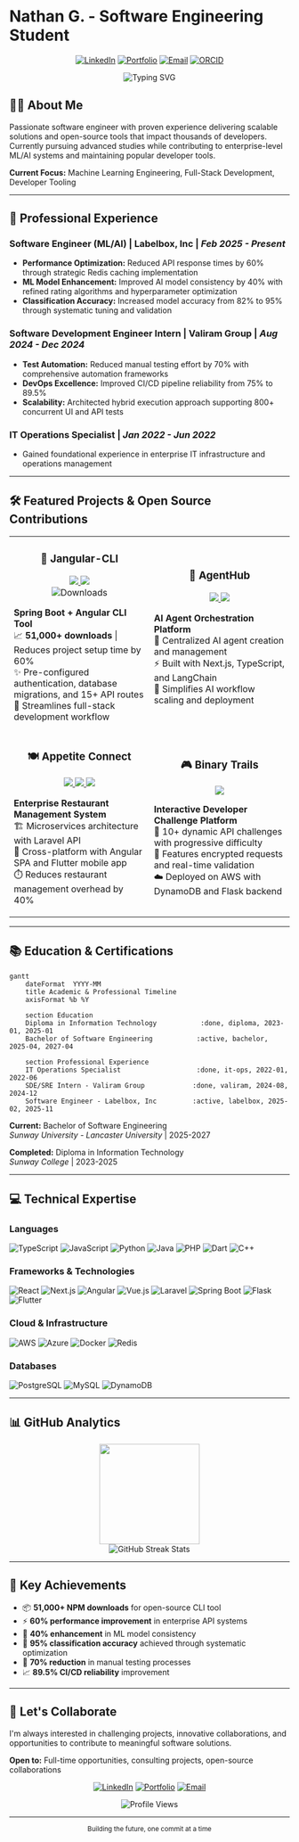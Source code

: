 # Nathan G. - Software Engineering Student

<div align="center">
  
  [![LinkedIn](https://custom-icon-badges.demolab.com/badge/LinkedIn-0A66C2?logo=linkedin-white&logoColor=fff)](https://linkedin.com/in/nathan-apg)
  [![Portfolio](https://img.shields.io/badge/Portfolio-000000?style=flat&logo=vercel&logoColor=white)](https://nathangtg.com)
  [![Email](https://img.shields.io/badge/Email-D14836?style=flat&logo=gmail&logoColor=white)](mailto:nathangtgmy@gmail.com)
  [![ORCID](https://img.shields.io/badge/ORCID-A6CE39?style=flat&logo=orcid&logoColor=white)](https://orcid.org/0009-0002-8492-8094)

  <img src="https://readme-typing-svg.herokuapp.com?font=Fira+Code&pause=1000&color=2F81F7&center=true&vCenter=true&width=500&lines=Full-Stack+Software+Engineer;ML%2FAI+Solutions+Developer;Open-Source+Contributor;Building+Scalable+Systems" alt="Typing SVG" />
  
</div>

## 👨‍💻 About Me

Passionate software engineer with proven experience delivering scalable solutions and open-source tools that impact thousands of developers. Currently pursuing advanced studies while contributing to enterprise-level ML/AI systems and maintaining popular developer tools.

**Current Focus:** Machine Learning Engineering, Full-Stack Development, Developer Tooling

---

## 🚀 Professional Experience

### **Software Engineer (ML/AI)** | Labelbox, Inc | *Feb 2025 - Present*
- **Performance Optimization:** Reduced API response times by 60% through strategic Redis caching implementation
- **ML Model Enhancement:** Improved AI model consistency by 40% with refined rating algorithms and hyperparameter optimization
- **Classification Accuracy:** Increased model accuracy from 82% to 95% through systematic tuning and validation

### **Software Development Engineer Intern** | Valiram Group | *Aug 2024 - Dec 2024*
- **Test Automation:** Reduced manual testing effort by 70% with comprehensive automation frameworks
- **DevOps Excellence:** Improved CI/CD pipeline reliability from 75% to 89.5%
- **Scalability:** Architected hybrid execution approach supporting 800+ concurrent UI and API tests

### **IT Operations Specialist** | *Jan 2022 - Jun 2022*
- Gained foundational experience in enterprise IT infrastructure and operations management

---

## 🛠 Featured Projects & Open Source Contributions

<div align="center">
  <table>
    <tr>
      <td width="50%">
        <h3 align="center">🔧 Jangular-CLI</h3>
        <div align="center">
          <a href="https://github.com/nathangtg/jangular-cli" target="_blank">
            <img src="https://img.shields.io/badge/GitHub-181717?style=for-the-badge&logo=github&logoColor=white">
          </a>
          <a href="https://www.npmjs.com/package/jangular-cli" target="_blank">
            <img src="https://img.shields.io/badge/NPM-CB3837?style=for-the-badge&logo=npm&logoColor=white">
          </a>
          <br>
          <img src="https://img.shields.io/npm/dt/jangular-cli?style=flat-square&color=success" alt="Downloads">
        </div>
        <p><strong>Spring Boot + Angular CLI Tool</strong><br>
        📈 <strong>51,000+ downloads</strong> | Reduces project setup time by 60%<br>
        ✨ Pre-configured authentication, database migrations, and 15+ API routes<br>
        🎯 Streamlines full-stack development workflow</p>
      </td>
      <td width="50%">
        <h3 align="center">🤖 AgentHub</h3>
        <div align="center">
          <a href="https://github.com/nathangtg/agent-hub" target="_blank">
            <img src="https://img.shields.io/badge/GitHub-181717?style=for-the-badge&logo=github&logoColor=white">
          </a>
          <a href="https://youtu.be/54Q5zCX944E" target="_blank">
            <img src="https://img.shields.io/badge/Demo-FF0000?style=for-the-badge&logo=youtube&logoColor=white">
          </a>
        </div>
        <p><strong>AI Agent Orchestration Platform</strong><br>
        🧠 Centralized AI agent creation and management<br>
        ⚡ Built with Next.js, TypeScript, and LangChain<br>
        🔄 Simplifies AI workflow scaling and deployment</p>
      </td>
    </tr>
    <tr>
      <td width="50%">
        <h3 align="center">🍽️ Appetite Connect</h3>
        <div align="center">
          <a href="https://github.com/nathangtg/appetite-api" target="_blank">
            <img src="https://img.shields.io/badge/Laravel-FF2D20?style=for-the-badge&logo=laravel&logoColor=white">
          </a>
          <a href="https://github.com/nathangtg/appetite-ui-angular" target="_blank">
            <img src="https://img.shields.io/badge/Angular-DD0031?style=for-the-badge&logo=angular&logoColor=white">
          </a>
          <a href="https://github.com/nathangtg/appetite_connect_cashier_flutter" target="_blank">
            <img src="https://img.shields.io/badge/Flutter-02569B?style=for-the-badge&logo=flutter&logoColor=white">
          </a>
        </div>
        <p><strong>Enterprise Restaurant Management System</strong><br>
        🏗️ Microservices architecture with Laravel API<br>
        📱 Cross-platform with Angular SPA and Flutter mobile app<br>
        ⏱️ Reduces restaurant management overhead by 40%</p>
      </td>
      <td width="50%">
        <h3 align="center">🎮 Binary Trails</h3>
        <div align="center">
          <a href="https://github.com/nathangtg/binary-trail" target="_blank">
            <img src="https://img.shields.io/badge/Live_Demo-4285F4?style=for-the-badge&logo=google-chrome&logoColor=white">
          </a>
        </div>
        <p><strong>Interactive Developer Challenge Platform</strong><br>
        🧩 10+ dynamic API challenges with progressive difficulty<br>
        🔐 Features encrypted requests and real-time validation<br>
        ☁️ Deployed on AWS with DynamoDB and Flask backend</p>
      </td>
    </tr>
  </table>
</div>

---

## 📚 Education & Certifications

```mermaid
gantt
    dateFormat  YYYY-MM
    title Academic & Professional Timeline
    axisFormat %b %Y
    
    section Education
    Diploma in Information Technology           :done, diploma, 2023-01, 2025-01
    Bachelor of Software Engineering           :active, bachelor, 2025-04, 2027-04
    
    section Professional Experience
    IT Operations Specialist                   :done, it-ops, 2022-01, 2022-06
    SDE/SRE Intern - Valiram Group            :done, valiram, 2024-08, 2024-12
    Software Engineer - Labelbox, Inc         :active, labelbox, 2025-02, 2025-11
```

**Current:** Bachelor of Software Engineering  
*Sunway University - Lancaster University* | 2025-2027

**Completed:** Diploma in Information Technology  
*Sunway College* | 2023-2025

---

## 💻 Technical Expertise

### **Languages**
![TypeScript](https://img.shields.io/badge/TypeScript-007ACC?style=for-the-badge&logo=typescript&logoColor=white)
![JavaScript](https://img.shields.io/badge/JavaScript-F7DF1E?style=for-the-badge&logo=javascript&logoColor=black)
![Python](https://img.shields.io/badge/Python-3776AB?style=for-the-badge&logo=python&logoColor=white)
![Java](https://img.shields.io/badge/Java-ED8B00?style=for-the-badge&logo=openjdk&logoColor=white)
![PHP](https://img.shields.io/badge/PHP-777BB4?style=for-the-badge&logo=php&logoColor=white)
![Dart](https://img.shields.io/badge/Dart-0175C2?style=for-the-badge&logo=dart&logoColor=white)
![C++](https://img.shields.io/badge/C++-00599C?style=for-the-badge&logo=c%2B%2B&logoColor=white)

### **Frameworks & Technologies**
![React](https://img.shields.io/badge/React-20232A?style=for-the-badge&logo=react&logoColor=61DAFB)
![Next.js](https://img.shields.io/badge/Next.js-000000?style=for-the-badge&logo=nextdotjs&logoColor=white)
![Angular](https://img.shields.io/badge/Angular-DD0031?style=for-the-badge&logo=angular&logoColor=white)
![Vue.js](https://img.shields.io/badge/Vue.js-4FC08D?style=for-the-badge&logo=vuedotjs&logoColor=white)
![Laravel](https://img.shields.io/badge/Laravel-FF2D20?style=for-the-badge&logo=laravel&logoColor=white)
![Spring Boot](https://img.shields.io/badge/Spring_Boot-6DB33F?style=for-the-badge&logo=spring-boot&logoColor=white)
![Flask](https://img.shields.io/badge/Flask-000000?style=for-the-badge&logo=flask&logoColor=white)
![Flutter](https://img.shields.io/badge/Flutter-02569B?style=for-the-badge&logo=flutter&logoColor=white)

### **Cloud & Infrastructure**
![AWS](https://img.shields.io/badge/AWS-232F3E?style=for-the-badge&logo=amazon-aws&logoColor=white)
![Azure](https://img.shields.io/badge/Microsoft_Azure-0078D4?style=for-the-badge&logo=microsoft-azure&logoColor=white)
![Docker](https://img.shields.io/badge/Docker-2496ED?style=for-the-badge&logo=docker&logoColor=white)
![Redis](https://img.shields.io/badge/Redis-DC382D?style=for-the-badge&logo=redis&logoColor=white)

### **Databases**
![PostgreSQL](https://img.shields.io/badge/PostgreSQL-316192?style=for-the-badge&logo=postgresql&logoColor=white)
![MySQL](https://img.shields.io/badge/MySQL-4479A1?style=for-the-badge&logo=mysql&logoColor=white)
![DynamoDB](https://img.shields.io/badge/Amazon%20DynamoDB-4053D6?style=for-the-badge&logo=Amazon%20DynamoDB&logoColor=white)

---

## 📊 GitHub Analytics

<div align="center">
  <img height="180em" src="https://github-readme-stats.vercel.app/api/top-langs/?username=nathangtg&layout=compact&langs_count=8&theme=tokyonight"/>
</div>

<div align="center">
  <img src="https://github-readme-streak-stats.herokuapp.com/?user=nathangtg&theme=tokyonight&hide_border=false" alt="GitHub Streak Stats" />
</div>

---

## 🎯 Key Achievements

- 📦 **51,000+ NPM downloads** for open-source CLI tool
- ⚡ **60% performance improvement** in enterprise API systems
- 🤖 **40% enhancement** in ML model consistency
- 🎯 **95% classification accuracy** achieved through systematic optimization
- 🚀 **70% reduction** in manual testing processes
- 📈 **89.5% CI/CD reliability** improvement

---

## 🤝 Let's Collaborate

I'm always interested in challenging projects, innovative collaborations, and opportunities to contribute to meaningful software solutions.

**Open to:** Full-time opportunities, consulting projects, open-source collaborations

<div align="center">
  
[![LinkedIn](https://img.shields.io/badge/LinkedIn-0077B5?style=for-the-badge&logo=linkedin&logoColor=white)](https://linkedin.com/in/nathan-apg)
[![Portfolio](https://img.shields.io/badge/Portfolio-000000?style=for-the-badge&logo=vercel&logoColor=white)](https://nathangtg.com)
[![Email](https://img.shields.io/badge/Email-D14836?style=for-the-badge&logo=gmail&logoColor=white)](mailto:nathangtgmy@gmail.com)

</div>

<div align="center">
  <img src="https://komarev.com/ghpvc/?username=nathangtg&label=Profile%20views&color=0e75b6&style=flat" alt="Profile Views" />
</div>

---
<div align="center">
  <sub>Building the future, one commit at a time</sub>
</div>

